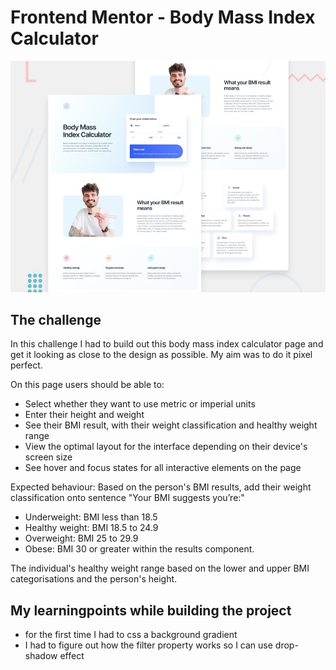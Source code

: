 # Frontend Mentor - Body Mass Index Calculator

![Design preview for the Body Mass Index Calculator coding challenge](preview.jpg)

## The challenge

In this challenge I had to build out this body mass index calculator page and get it looking as close to the design as possible. 
My aim was to do it pixel perfect.

On this page users should be able to:
- Select whether they want to use metric or imperial units
- Enter their height and weight
- See their BMI result, with their weight classification and healthy weight range
- View the optimal layout for the interface depending on their device's screen size
- See hover and focus states for all interactive elements on the page

Expected behaviour:
Based on the person's BMI results, add their weight classification onto sentence "Your BMI suggests you’re:" 
- Underweight: BMI less than 18.5
- Healthy weight: BMI 18.5 to 24.9
- Overweight: BMI 25 to 29.9
- Obese: BMI 30 or greater
within the results component.

The individual's healthy weight range based on the lower and upper BMI categorisations and the person's height.

## My learningpoints while building the project

- for the first time I had to css a background gradient
- I had to figure out how the filter property works so I can use drop-shadow effect 
